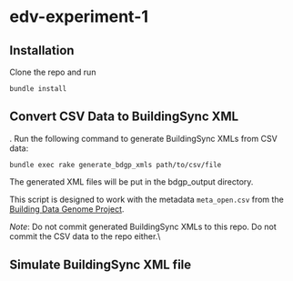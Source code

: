 # edv-experiment-1

## Installation

Clone the repo and run

``` bundle install ```

## Convert CSV Data to BuildingSync XML
.
Run the following command to generate BuildingSync XMLs from CSV data:

``` bundle exec rake generate_bdgp_xmls path/to/csv/file ```

The generated XML files will be put in the bdgp_output directory.

This script is designed to work with the metadata `meta_open.csv` from the [Building Data Genome Project](https://github.com/buds-lab/the-building-data-genome-project/tree/master/data/raw).

*Note*: Do not commit generated BuildingSync XMLs to this repo.  Do not commit the CSV data to the repo either.\

## Simulate BuildingSync XML file
